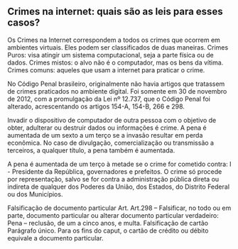 ## Crimes na internet: quais são as leis para esses casos?

Os Crimes na Internet correspondem a todos os crimes que ocorrem em ambientes virtuais. Eles podem ser classificados de duas maneiras. Crimes Puros: visa atingir um sistema computacional, seja a parte física ou de dados. Crimes mistos: o alvo não é o computador, mas os bens da vítima. Crimes comuns: aqueles que usam a internet para praticar o crime.

No Código Penal brasileiro, originalmente não havia artigos que tratassem de crimes praticados no ambiente digital. Foi somente em 30 de novembro de 2012, com a promulgação da Lei nº 12.737, que o Código Penal foi alterado, acrescentando os artigos 154-A, 154-B, 266 e 298.

Invadir o dispositivo de computador de outra pessoa com o objetivo de obter, adulterar ou destruir dados ou informações é crime. A pena é aumentada de um sexto a um terço se a invasão resultar em perda econômica. No caso de divulgação, comercialização ou transmissão a terceiros, a qualquer título, a pena também é aumentada.

A pena é aumentada de um terço à metade se o crime for cometido contra: I - Presidente da República, governadores e prefeitos. O crime só procede por representação, salvo se for contra a administração pública direta ou indireta de qualquer dos Poderes da União, dos Estados, do Distrito Federal ou dos Municípios.

Falsificação de documento particular Art. Art.298 – Falsificar, no todo ou em parte, documento particular ou alterar documento particular verdadeiro: Pena – reclusão, de um a cinco anos, e multa. Falsificação de cartão Parágrafo único. Para os fins do caput, o cartão de crédito ou débito equivale a documento particular.
